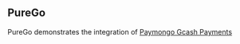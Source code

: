 ## PureGo

PureGo demonstrates the integration of [Paymongo Gcash Payments](https://developers.paymongo.com/docs/accepting-gcash-payments)
